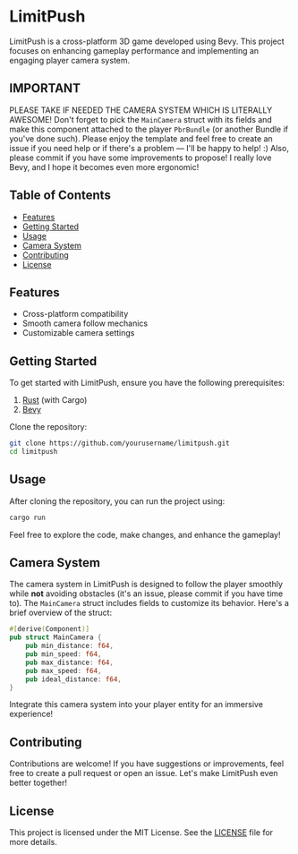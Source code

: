 # LimitPush

LimitPush is a cross-platform 3D game developed using Bevy. This project focuses on enhancing gameplay performance and implementing an engaging player camera system.

## IMPORTANT
PLEASE TAKE IF NEEDED THE CAMERA SYSTEM WHICH IS LITERALLY AWESOME! Don't forget to pick the `MainCamera` struct with its fields and make this component attached to the player `PbrBundle` (or another Bundle if you've done such). Please enjoy the template and feel free to create an issue if you need help or if there's a problem — I'll be happy to help! :) Also, please commit if you have some improvements to propose! I really love Bevy, and I hope it becomes even more ergonomic!

## Table of Contents

- [Features](#features)
- [Getting Started](#getting-started)
- [Usage](#usage)
- [Camera System](#camera-system)
- [Contributing](#contributing)
- [License](#license)

## Features

- Cross-platform compatibility
- Smooth camera follow mechanics
- Customizable camera settings

## Getting Started

To get started with LimitPush, ensure you have the following prerequisites:

1. [Rust](https://www.rust-lang.org/tools/install) (with Cargo)
2. [Bevy](https://bevyengine.org)

Clone the repository:

```bash
git clone https://github.com/yourusername/limitpush.git
cd limitpush
```

## Usage

After cloning the repository, you can run the project using:

```bash
cargo run
```

Feel free to explore the code, make changes, and enhance the gameplay!

## Camera System

The camera system in LimitPush is designed to follow the player smoothly while **not** avoiding obstacles (it's an issue, please commit if you have time to). The `MainCamera` struct includes fields to customize its behavior. Here's a brief overview of the struct:

```rust
#[derive(Component)]
pub struct MainCamera {
    pub min_distance: f64,
    pub min_speed: f64,
    pub max_distance: f64,
    pub max_speed: f64,
    pub ideal_distance: f64,
}
```

Integrate this camera system into your player entity for an immersive experience!

## Contributing

Contributions are welcome! If you have suggestions or improvements, feel free to create a pull request or open an issue. Let's make LimitPush even better together!

## License

This project is licensed under the MIT License. See the [LICENSE](LICENSE) file for more details.